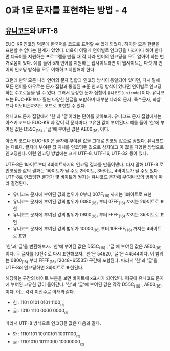 # 0과 1로 문자를 표현하는 방법 - 4

## [유니코드](http://unicode.org/charts/PDF/UAC00.pdf)와 UFT-8

EUC-KR 인코딩 덕분에 한국어를 코드로 표현할 수 있게 되었다. 하지만 모든 한글을 표현할 수 없다는 한계가 있었다. 더욱이 이렇게 언어별로 인코딩을 나라마다 해야 한다면 다국어를 지원하는 프로그램을 만들 때 각 나라 언어의 인코딩을 모두 알아야 하는 번거로움이 있다. 예를 들어 5개 언어를 지원하는 웹사이트라면 이 웹사이트는 다섯 개 언어의 인코딩 방식을 모두 이해하고 지원해야 한다.

그런데 만약 모든 나라 언어의 문자 집합과 인코딩 방식이 통일되어 있다면, 다시 말해 모든 언어를 아우르는 문자 집합과 통일된 표준 인코딩 방식이 있다면 언어별로 인코딩하는 수고로움을 덜 수 있다. 그래서 등장한 문자 집합이 `유니코드(unicode)`이다. 유니코드는 EUC-KR 보다 훨씬 다양한 한글을 포함하며 대부분 나라의 문자, 특수문자, 화살표나 이모티콘까지도 코드로 표현할 수 있다.

유니코드 문자 집합에서 '한'과 '글'이라는 단어를 찾아보자. 유니코드 문자 집합에서는 아스키 코드나 EUC-KR 과 같이 각 문자마다 고유한 값이 부여된다. 예를 들어 '한'에 부여된 값은 D55C<sub>(16)</sub> , '글'에 부여된 값은 AE00<sub>(16)</sub> 이다.

아스키 코드나 EUC-KR 은 글자에 부여된 값을 그대로 인코딩 값으로 삼았다. 유니코드는 다르다. 글자에 부여된 값 자체를 인코딩된 값으로 삼지않고 이 값을 다양한 방법으로 인코딩한다. 이런 인코딩 방법에는 크게 UTF-8, UTF-16, UTF-32 등이 있다.

UTF-8은 1바이트부터 4바이트까지의 인코딩 결과를 만들어낸다. 다시 말해 UTF-8 로 인코딩한 값의 결과는 1바이트가 될 수도 2바이트, 3바이트, 4바이트가 될 수도 있다. UTF-8로 인코딩한 결과가 몇 바이트가 될지는 유니코드 문자에 부여된 값의 범위에 따라 결정된다.

- 유니코드 문자에 부여된 값의 범위가 0부터 007F<sub>(16)</sub> 까지는 1바이트로 표현
- 유니코드 문자에 부여된 값의 범위가 0080<sub>(16)</sub> 부터 07FF<sub>(16)</sub> 까지는 2바이트로 표현
- 유니코드 문자에 부여된 값의 범위가 0800<sub>(16)</sub> 부터 FFFF<sub>(16)</sub> 까지는 3바이트로 표현
- 유니코드 문자에 부여된 값의 범위가 10000<sub>(16)</sub> 부터 10FFFF<sub>(16)</sub> 까지는 4바이트로 표현

'한'과 '글'을 변환해보자. '한'에 부여된 값은 D55C<sub>(16)</sub> , '글'에 부여된 값은 AE00<sub>(16)</sub> 이다. 두 글자를 10진수로 다시 표현해보자. '한'은 54620, '글'은 44544이다. 이 범위는 0800<sub>(16)</sub> 부터 FFFF<sub>(16)</sub> (2048~65535) 구간에 포함된다. 따라서 '한'과 '글'을 UTF-8러 인코딩하면 3바이트로 표현된다.

해당하는 구간의 바이트 부분을 보면 바이트에 x표시가 되어있다. 이곳에 유니코드 문자에 부여된 고유한 값이 들어간다. '한'과 '글'에 부여된 값은 각각 D55C<sub>(16)</sub> , AE00<sub>(16)</sub> 이다. 이는 각각 이진수로 아래와 같다.

- 한 : 1101 0101 0101 1100<sub><sub>(2)</sub></sub>
- 글 : 1010 1110 0000 0000<sub><sub>(2)</sub></sub>

따라서 UTF-8 방식으로 인코딩된 값은 다음과 같다.

- 한 : 11101101 10010101 10011100<sub><sub>(2)</sub></sub>
- 글 : 11101010 10111000 10000000<sub><sub>(2)</sub></sub>